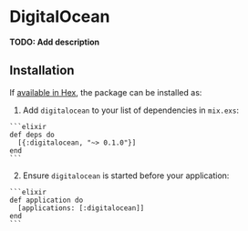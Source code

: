 # DigitalOcean

**TODO: Add description**

## Installation

If [available in Hex](https://hex.pm/docs/publish), the package can be installed as:

  1. Add `digitalocean` to your list of dependencies in `mix.exs`:

    ```elixir
    def deps do
      [{:digitalocean, "~> 0.1.0"}]
    end
    ```

  2. Ensure `digitalocean` is started before your application:

    ```elixir
    def application do
      [applications: [:digitalocean]]
    end
    ```

